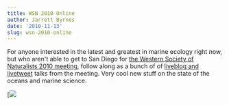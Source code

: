 ```yaml
---
title: WSN 2010 Online
author: Jarrett Byrnes
date: '2010-11-13'
slug: wsn-2010-online
---
```


For anyone interested in the latest and greatest in marine ecology right now, but who aren't able to get to San Diego for [the Western Society of Naturalists 2010 meeting](http://www.wsn-online.org), follow along as a bunch of of [liveblog and livetweet](http://www.mikenish.com/WSN2010/) talks from the meeting.  Very cool new stuff on the state of the oceans and marine science.

[![](http://www.imachordata.com/wp-content/uploads/2010/11/wsn_liveblog.png)
